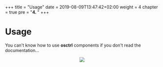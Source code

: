 +++
title = "Usage"
date = 2019-08-09T13:47:42+02:00
weight = 4
chapter = true
pre = "<b>4. </b>"
+++

# Usage

You can't know how to use **osctrl** components if you don't read the documentation...

<p align="center">

  <img src="/gifs/usage.gif"/>

</p>

